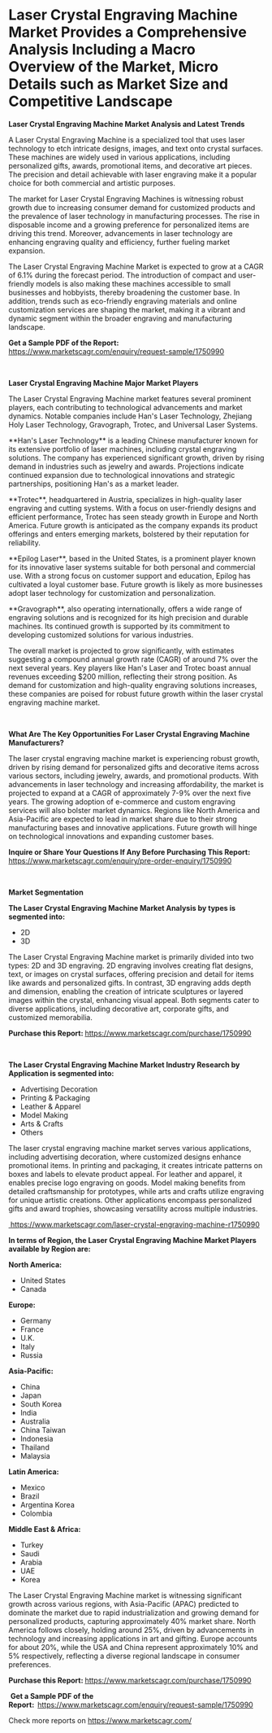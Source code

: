 <p><h1>Laser Crystal Engraving Machine Market Provides a Comprehensive Analysis Including a Macro Overview of the Market, Micro Details such as Market Size and Competitive Landscape</h1></p><p><strong>Laser Crystal Engraving Machine Market Analysis and Latest Trends</strong></p>
<p><p>A Laser Crystal Engraving Machine is a specialized tool that uses laser technology to etch intricate designs, images, and text onto crystal surfaces. These machines are widely used in various applications, including personalized gifts, awards, promotional items, and decorative art pieces. The precision and detail achievable with laser engraving make it a popular choice for both commercial and artistic purposes.</p><p>The market for Laser Crystal Engraving Machines is witnessing robust growth due to increasing consumer demand for customized products and the prevalence of laser technology in manufacturing processes. The rise in disposable income and a growing preference for personalized items are driving this trend. Moreover, advancements in laser technology are enhancing engraving quality and efficiency, further fueling market expansion.</p><p>The Laser Crystal Engraving Machine Market is expected to grow at a CAGR of 6.1% during the forecast period. The introduction of compact and user-friendly models is also making these machines accessible to small businesses and hobbyists, thereby broadening the customer base. In addition, trends such as eco-friendly engraving materials and online customization services are shaping the market, making it a vibrant and dynamic segment within the broader engraving and manufacturing landscape.</p></p>
<p><strong>Get a Sample PDF of the Report:&nbsp;</strong> <a href="https://www.marketscagr.com/enquiry/request-sample/1750990?utm_campaign=2822&utm_medium=2&utm_source=Github&utm_content=ia&utm_term=10042025&utm_id=laser-crystal-engraving-machine">https://www.marketscagr.com/enquiry/request-sample/1750990</a></p>
<p>&nbsp;</p>
<p><strong>Laser Crystal Engraving Machine Major Market Players</strong></p>
<p><p>The Laser Crystal Engraving Machine market features several prominent players, each contributing to technological advancements and market dynamics. Notable companies include Han's Laser Technology, Zhejiang Holy Laser Technology, Gravograph, Trotec, and Universal Laser Systems.</p><p>**Han's Laser Technology** is a leading Chinese manufacturer known for its extensive portfolio of laser machines, including crystal engraving solutions. The company has experienced significant growth, driven by rising demand in industries such as jewelry and awards. Projections indicate continued expansion due to technological innovations and strategic partnerships, positioning Han's as a market leader.</p><p>**Trotec**, headquartered in Austria, specializes in high-quality laser engraving and cutting systems. With a focus on user-friendly designs and efficient performance, Trotec has seen steady growth in Europe and North America. Future growth is anticipated as the company expands its product offerings and enters emerging markets, bolstered by their reputation for reliability.</p><p>**Epilog Laser**, based in the United States, is a prominent player known for its innovative laser systems suitable for both personal and commercial use. With a strong focus on customer support and education, Epilog has cultivated a loyal customer base. Future growth is likely as more businesses adopt laser technology for customization and personalization.</p><p>**Gravograph**, also operating internationally, offers a wide range of engraving solutions and is recognized for its high precision and durable machines. Its continued growth is supported by its commitment to developing customized solutions for various industries.</p><p>The overall market is projected to grow significantly, with estimates suggesting a compound annual growth rate (CAGR) of around 7% over the next several years. Key players like Han's Laser and Trotec boast annual revenues exceeding $200 million, reflecting their strong position. As demand for customization and high-quality engraving solutions increases, these companies are poised for robust future growth within the laser crystal engraving machine market.</p></p>
<p>&nbsp;</p>
<p><strong>What Are The Key Opportunities For Laser Crystal Engraving Machine Manufacturers?</strong></p>
<p><p>The laser crystal engraving machine market is experiencing robust growth, driven by rising demand for personalized gifts and decorative items across various sectors, including jewelry, awards, and promotional products. With advancements in laser technology and increasing affordability, the market is projected to expand at a CAGR of approximately 7-9% over the next five years. The growing adoption of e-commerce and custom engraving services will also bolster market dynamics. Regions like North America and Asia-Pacific are expected to lead in market share due to their strong manufacturing bases and innovative applications. Future growth will hinge on technological innovations and expanding customer bases.</p></p>
<p><strong>Inquire or Share Your Questions If Any Before Purchasing This Report:</strong> <a href="https://www.marketscagr.com/enquiry/pre-order-enquiry/1750990?utm_campaign=2822&utm_medium=2&utm_source=Github&utm_content=ia&utm_term=10042025&utm_id=laser-crystal-engraving-machine">https://www.marketscagr.com/enquiry/pre-order-enquiry/1750990</a></p>
<p>&nbsp;</p>
<p><strong>Market Segmentation</strong></p>
<p><strong>The Laser Crystal Engraving Machine Market Analysis by types is segmented into:</strong></p>
<p><ul><li>2D</li><li>3D</li></ul></p>
<p><p>The Laser Crystal Engraving Machine market is primarily divided into two types: 2D and 3D engraving. 2D engraving involves creating flat designs, text, or images on crystal surfaces, offering precision and detail for items like awards and personalized gifts. In contrast, 3D engraving adds depth and dimension, enabling the creation of intricate sculptures or layered images within the crystal, enhancing visual appeal. Both segments cater to diverse applications, including decorative art, corporate gifts, and customized memorabilia.</p></p>
<p><strong>Purchase this Report:&nbsp;</strong><a href="https://www.marketscagr.com/purchase/1750990?utm_campaign=2822&utm_medium=2&utm_source=Github&utm_content=ia&utm_term=10042025&utm_id=laser-crystal-engraving-machine">https://www.marketscagr.com/purchase/1750990</a></p>
<p>&nbsp;</p>
<p><strong>The Laser Crystal Engraving Machine Market Industry Research by Application is segmented into:</strong></p>
<p><ul><li>Advertising Decoration</li><li>Printing & Packaging</li><li>Leather & Apparel</li><li>Model Making</li><li>Arts & Crafts</li><li>Others</li></ul></p>
<p><p>The laser crystal engraving machine market serves various applications, including advertising decoration, where customized designs enhance promotional items. In printing and packaging, it creates intricate patterns on boxes and labels to elevate product appeal. For leather and apparel, it enables precise logo engraving on goods. Model making benefits from detailed craftsmanship for prototypes, while arts and crafts utilize engraving for unique artistic creations. Other applications encompass personalized gifts and award trophies, showcasing versatility across multiple industries.</p></p>
<p><a href="https://www.marketscagr.com/laser-crystal-engraving-machine-r1750990?utm_campaign=2822&utm_medium=2&utm_source=Github&utm_content=ia&utm_term=10042025&utm_id=laser-crystal-engraving-machine">&nbsp;https://www.marketscagr.com/laser-crystal-engraving-machine-r1750990</a></p>
<p><strong>In terms of Region, the Laser Crystal Engraving Machine Market Players available by Region are:</strong></p>
<p>
    <p> <strong> North America: </strong>
        <ul>
            <li>United States</li>
            <li>Canada</li>
        </ul>
        </p> 
    <p> <strong> Europe: </strong>
        <ul>
            <li>Germany</li>
            <li>France</li>
            <li>U.K.</li>
            <li>Italy</li>
            <li>Russia</li>
        </ul>
        </p> 
    <p> <strong> Asia-Pacific: </strong>
        <ul>
            <li>China</li>
            <li>Japan</li>
            <li>South Korea</li>
            <li>India</li>
            <li>Australia</li>
            <li>China Taiwan</li>
            <li>Indonesia</li>
            <li>Thailand</li>
            <li>Malaysia</li>
        </ul>
        </p> 
    <p> <strong> Latin America: </strong>
        <ul>
            <li>Mexico</li>
            <li>Brazil</li>
            <li>Argentina Korea</li>
            <li>Colombia</li>
        </ul>
        </p> 
    <p> <strong> Middle East & Africa: </strong>
        <ul>
            <li>Turkey</li>
            <li>Saudi</li>
            <li>Arabia</li>
            <li>UAE</li>
            <li>Korea</li>
        </ul>
    </p>
    </p>
<p><p>The Laser Crystal Engraving Machine market is witnessing significant growth across various regions, with Asia-Pacific (APAC) predicted to dominate the market due to rapid industrialization and growing demand for personalized products, capturing approximately 40% market share. North America follows closely, holding around 25%, driven by advancements in technology and increasing applications in art and gifting. Europe accounts for about 20%, while the USA and China represent approximately 10% and 5% respectively, reflecting a diverse regional landscape in consumer preferences.</p></p>
<p><strong>Purchase this Report: </strong><a href="https://www.marketscagr.com/purchase/1750990?utm_campaign=2822&utm_medium=2&utm_source=Github&utm_content=ia&utm_term=10042025&utm_id=laser-crystal-engraving-machine">https://www.marketscagr.com/purchase/1750990</a></p>
<p>&nbsp;<strong>Get a Sample PDF of the Report:&nbsp;&nbsp;</strong><a href="https://www.marketscagr.com/enquiry/request-sample/1750990?utm_campaign=2822&utm_medium=2&utm_source=Github&utm_content=ia&utm_term=10042025&utm_id=laser-crystal-engraving-machine">https://www.marketscagr.com/enquiry/request-sample/1750990</a></p>
<p><strong></strong></p>
<p>Check more reports on <a href="https://www.marketscagr.com/?utm_campaign=2822&utm_medium=2&utm_source=Github&utm_content=ia&utm_term=10042025&utm_id=laser-crystal-engraving-machine">https://www.marketscagr.com/</a></p>